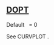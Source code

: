 ## [DOPT](https://help.hexagonmi.com/bundle/MSC_Nastran_2022.4/page/Nastran_Combined_Book/qrg/parameters/TOC.DOPT.xhtml)

Default    = 0

See  CURVPLOT .

